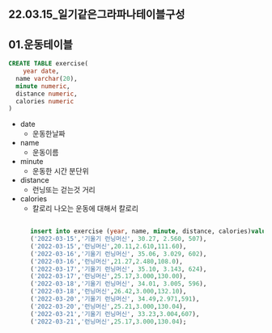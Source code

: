 ## 22.03.15_일기같은그라파나테이블구성

## 01.운동테이블

```sql
CREATE TABLE exercise(
	year date,
  name varchar(20),
  minute numeric,
  distance numeric,
  calories numeric
)
```

- date
  - 운동한날짜
- name 
  - 운동이름
- minute
  - 운동한 시간 분단위
- distance
  - 런닝또는 걷는것 거리
- calories
  - 칼로리 나오는 운동에 대해서 칼로리

```sql
      
      insert into exercise (year, name, minute, distance, calories)values
      ('2022-03-15','기울기 런닝머신', 30.27, 2.560, 507),
      ('2022-03-15','런닝머신',20.11,2.610,111.60),
      ('2022-03-16','기울기 런닝머신', 35.06, 3.029, 602),
      ('2022-03-16','런닝머신',21.27,2.480,108.0),
      ('2022-03-17','기울기 런닝머신', 35.10, 3.143, 624),
      ('2022-03-17','런닝머신',25.17,3.000,130.00),
      ('2022-03-18','기울기 런닝머신', 34.01, 3.005, 596),
      ('2022-03-18','런닝머신',26.42,3.000,132.10),
      ('2022-03-20','기울기 런닝머신', 34.49,2.971,591),
      ('2022-03-20','런닝머신',25.21,3.000,130.04),
      ('2022-03-21','기울기 런닝머신', 33.23,3.004,607),
      ('2022-03-21','런닝머신',25.17,3.000,130.04);
```



